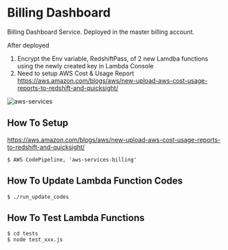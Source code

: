 
# Billing Dashboard

Billing Dashboard Service.
Deployed in the master billing account.

After deployed
1. Encrypt the Env variable, RedshiftPass, of 2 new Lamdba functions using the newly created key in Lambda Console
2. Need to setup AWS Cost & Usage Report
  https://aws.amazon.com/blogs/aws/new-upload-aws-cost-usage-reports-to-redshift-and-quicksight/

![aws-services][aws-services-image]

## How To Setup

https://aws.amazon.com/blogs/aws/new-upload-aws-cost-usage-reports-to-redshift-and-quicksight/

    $ AWS CodePipeline, 'aws-services-billing'


## How To Update Lambda Function Codes

    $ ./run_update_codes


## How To Test Lambda Functions

    $ cd tests
    $ node test_xxx.js

[aws-services-image]: ./docs/images/logo.png?raw=true
